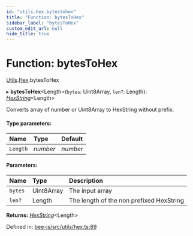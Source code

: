 ```yaml
---
id: "utils.hex.bytestohex"
title: "Function: bytesToHex"
sidebar_label: "bytesToHex"
custom_edit_url: null
hide_title: true
---
```


# Function: bytesToHex

[Utils](../modules/utils.md).[Hex](../modules/utils.hex.md).bytesToHex

▸ **bytesToHex**<Length\>(`bytes`: Uint8Array, `len?`: Length): [*HexString*](../types/utils.hex.hexstring.md)<Length\>

Converts array of number or Uint8Array to HexString without prefix.

#### Type parameters:

Name | Type | Default |
:------ | :------ | :------ |
`Length` | *number* | *number* |

#### Parameters:

Name | Type | Description |
:------ | :------ | :------ |
`bytes` | Uint8Array | The input array   |
`len?` | Length | The length of the non prefixed HexString    |

**Returns:** [*HexString*](../types/utils.hex.hexstring.md)<Length\>

Defined in: [bee-js/src/utils/hex.ts:89](https://github.com/ethersphere/bee-js/blob/0ac3a7d/src/utils/hex.ts#L89)
